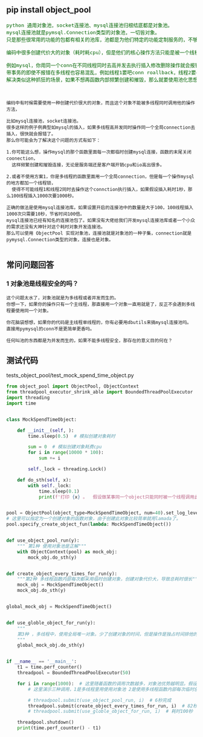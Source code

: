 ## pip install object_pool

<pre style="color: darkgreen;font-size: medium">
python 通用对象池，socket连接池、mysql连接池归根结底都是对象池。
mysql连接池就是pymsql.Connection类型的对象池，一切皆对象。
只是那些很常用的功能的包都有相关的池库，池都是为他们特定的功能定制服务的，不够通用。

编码中很多创建代价大的对象（耗时耗cpu），但是他们的核心操作方法只能是被一个线程占用。

例如mysql，你用同一个conn在不同线程同时去高并发去执行插入修改删除操作就会报错，而且就算包不自带报错，
带事务的即使不报错在多线程也容易混乱，例如线程1要吧conn roallback，线程2要commit，conn中的事务到底听谁的。
解决类似这种抓狂的场景，如果不想再函数内部频繁创建和摧毁，那么就要使用池化思想。

</pre>

```

编码中有时候需要使用一种创建代价很大的对象，而且这个对象不能被多线程同时调用他的操作方法，

比如mysql连接池，socket连接池。
很多这样的例子例典型如mysql的插入，如果多线程高并发同时操作同一个全局connection去插入，很快就会报错了。
那么你可能会为了解决这个问题的方式有如下：

1.你可能这么想，操作mysql的那个函数里面每一次都临时创建mysql连接，函数的末尾关闭coonection，
  这样频繁创建和摧毁连接，无论是服务端还是客户端开销cpu和io高出很多。

2.或者不使用方案1，你是多线程的函数里面用一个全局connection，但是每一个操作mysql的地方都加一个线程锁，
  使得不可能线程1和线程2同时去操作这个connction执行插入，如果假设插入耗时1秒，那么100线程插入1000次要1000秒。

正确的做法是使用mysql连接池库。如果设置开启的连接池中的数量是大于100，100线程插入1000次只需要10秒，节省时间100倍。
mysql连接池已经有知名的连接池包了。如果没有大佬给我们开发mysql连接池库或者一个小众的需求还没有大神针对这个耗时对象开发连接池。
那么可以使用 ObjectPool 实现对象池，连接池就是对象池的一种子集，connection就是pymysql.Connection类型的对象，连接也是对象。


```

## 常问问题回答

### 1 对象池是线程安全的吗？

```
这个问题太水了，对象池就是为多线程或者并发而生的。
你想一下，如果你的操作只有一个主线程，那直接用一个对象一直用就是了，反正不会遇到多线程要使用同一个对象。

你花脑袋想想，如果你的代码是主线程单线程的，你有必要用dbutils来搞mysql连接池吗。
直接用pymysql的conn不是更简单更香吗。

任何叫池的东西都是为并发而生的，如果不能多线程安全，那存在的意义目的何在？

```

## 测试代码

tests_object_pool/test_mock_spend_time_object.py

```python
from object_pool import ObjectPool, ObjectContext
from threadpool_executor_shrink_able import BoundedThreadPoolExecutor
import threading
import time


class MockSpendTimeObject:

    def __init__(self, ):
        time.sleep(0.5)  # 模拟创建对象耗时

        sum = 0  # 模拟创建对象耗费cpu
        for i in range(10000 * 100):
            sum += i

        self._lock = threading.Lock()

    def do_sth(self, x):
        with self._lock:
            time.sleep(0.1)
            print(f'打印 {x} 。  假设做某事同一个object只能同时被一个线程调用此方法，是排他的')


pool = ObjectPool(object_type=MockSpendTimeObject, num=40).set_log_level(10)
# 这里可以指定为一个创建对象的函数对象，由于创建此对象比较简单就用lamada了。
pool.specify_create_object_fun(lambda: MockSpendTimeObject())  


def use_object_pool_run(y):
    """ 第1种 使用对象池是正解"""
    with ObjectContext(pool) as mock_obj:
        mock_obj.do_sth(y)


def create_object_every_times_for_run(y):
    """第2种 多线程函数内部每次都采用临时创建对象，创建对象代价大，导致总耗时很长"""
    mock_obj = MockSpendTimeObject()
    mock_obj.do_sth(y)


global_mock_obj = MockSpendTimeObject()


def use_globle_object_for_run(y):
    """
    第3种 ，多线程中，使用全局唯一对象。少了创建对象的时间，但是操作是独占时间排他的，这种速度是最差的。
    """
    global_mock_obj.do_sth(y)


if __name__ == '__main__':
    t1 = time.perf_counter()
    threadpool = BoundedThreadPoolExecutor(50)

    for i in range(1000):  # 这里随着函数的调用次数越多，对象池优势越明显。假设是运行10万次，三者耗时差距会更大一点。
        # 这里演示三种调用，1是多线程里用使用对象池 2是使用多线程函数内部每次临时创建关闭对象 3是多线程函数内部使用全局唯一对象。

        # threadpool.submit(use_object_pool_run, i)  # 6秒完成
        threadpool.submit(create_object_every_times_for_run, i)  # 82秒完成
        # threadpool.submit(use_globle_object_for_run, i)  # 耗时100秒

    threadpool.shutdown()
    print(time.perf_counter() - t1)

```

